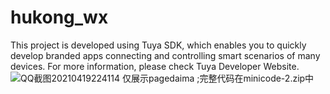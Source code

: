 # hukong_wx
This project is developed using Tuya SDK, which enables you to quickly develop branded apps connecting and controlling smart scenarios of many devices. For more information, please check Tuya Developer Website.![QQ截图20210419224114](https://user-images.githubusercontent.com/82822668/115257985-2e90ae00-a163-11eb-83d6-0b28c551ecc3.png)
仅展示pagedaima ;完整代码在minicode-2.zip中
